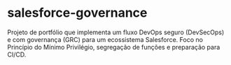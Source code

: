 # salesforce-governance
Projeto de portfólio que implementa um fluxo DevOps seguro (DevSecOps) e com governança (GRC) para um ecossistema Salesforce. Foco no Princípio do Mínimo Privilégio, segregação de funções e preparação para CI/CD.
